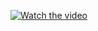 [![Watch the video](https://img.youtube.com/vi/N-xJJcmzu6A/0.jpg)](https://www.youtube.com/watch?v=N-xJJcmzu6A)
